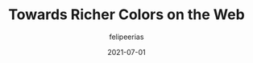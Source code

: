 ---
author: felipeerias
date: 2021-07-01
eleventyExcludeFromCollections: true
layout: post.njk
tags:
  - article
  - design
  - colors
target_url: https://darker.ink/writings/Towards-richer-colors-on-the-Web
title: Towards Richer Colors on the Web
---